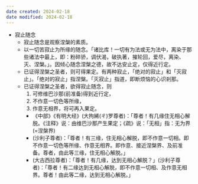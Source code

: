 ```yaml
---
date created: 2024-02-18
date modified: 2024-02-18
---
```

- 寂止随念
    - 寂止随念是观察涅槃的素质。
    - 以一切苦寂止为所缘的随念。「诸比库！一切有为法或无为法中，离染于那些诸法中最上，即：粉碎骄，调伏渴，破执著，摧轮回，爱尽，离染、灭、涅槃。」。因倾心随念涅槃之德，故不达安止定，仅得近行定。
    - 已证得涅槃之圣者，则可得果定。有两种寂止，「绝对的寂止」和「灭寂止」。「绝对的寂止」指涅槃。「灭寂止」指道，即断烦恼的心识剎那。
    - 已证得涅槃之圣者，欲得寂止随念，则
        1. 可修维巴沙那(前准备)得到近行定，
        2. 不作意一切色等所缘，
        3. 作意无相界，将可再入果定。
        - 《中部》《有明大经》(大拘絺(ㄔ)罗尊者)：「尊者！有几缘住无相心解脱。《注释》说：由维巴沙那产生果定；《疏》说：「无相」指：无为界(=涅槃界)
        - (沙利子尊者)：「尊者！有三缘，住无相心解脱，即不作意一切相。即不作意一切色等所缘、作意无相界。即作意、接近涅槃界、及前准备。尊者，由此等三缘，住无相心解脱。」
        - (大古西拉尊者)：「尊者！有几缘，达到无相心解脱？」(沙利子尊者)：「尊者！有二缘达到无相心解脱，即不作意一切相、及作意无相界。尊者！由此等二缘，达到无相心解脱。」
